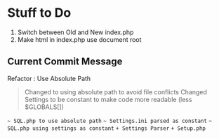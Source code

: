 # Stuff to Do

1. Switch between Old and New index.php
2. Make html in index.php use document root

## Current Commit Message

Refactor : Use Absolute Path

> Changed to using absolute path to avoid file conflicts
> Changed Settings to be constant to make code more readable (less \$GLOBALS[])

`~ SQL.php to use absolute path`
`~ Settings.ini parsed as constant`
`~ SQL.php using settings as constant`
`+ Settings Parser`
`+ Setup.php`
